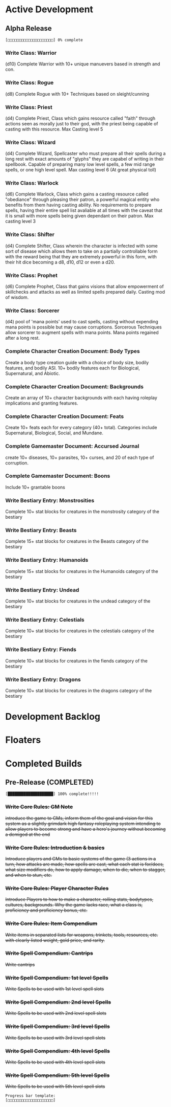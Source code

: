 # Active Development

## Alpha Release
```[□□□□□□□□□□□□□□□□□□□□] 0% complete```

### Write Class: Warrior 
(d10) Complete Warrior with 10+ unique manuevers based in strength and con.

### Write Class: Rogue
(d8) Complete Rogue with 10+ Techniques based on sleight/cunning

### Write Class: Priest
(d4) Complete Priest, Class which gains resource called "faith" through actions 
seen as morally just to their god, with the priest being capable of casting with
this resource. Max Casting level 5

### Write Class: Wizard
(d4) Complete Wizard, Spellcaster who must prepare all their spells during a 
long rest with exact amounts of "glyphs" they are capabel of writing in their
spellbook. Capable of preparing many low level spells, a few mid range spells,
or one high level spell. Max casting level 6 (At great physical toll)

### Write Class: Warlock
(d6) Complete Warlock, Class which gains a casting resource called "obediance"
through pleasing their patron, a powerful magical entity who benefits from them 
having casting ability. No requirements to prepare spells, having
their entire spell list avaliable at all times with the caveat that it is small
with more spells being given dependant on their patron. Max casting level 3

### Write Class: Shifter
(d4) Complete Shifter, Class wherein the character is infected with some sort of
disease which allows them to take on a partially controllable form with the
reward being that they are extremely powerful in this form, with their hit dice
becoming a d8, d10, d12 or even a d20.

### Write Class: Prophet
(d6) Complete Prophet, Class that gains visions that allow empowerment of 
skillchecks and attacks as well as limited spells prepared daily. Casting mod
of wisdom.

### Write Class: Sorcerer
(d4) pool of 'mana points' used to cast spells, casting without expending mana
points is possible but may cause corruptions. Sorcerous Techniques allow 
sorcerer to augment spells with mana points. Mana points regained after a long
rest.

### Complete Character Creation Document: Body Types
Create a body type creation guide with a choice of body size, bodily features,
and bodily ASI. 10+ bodily features each for Biological, Supernatural, and 
Abiotic.

### Complete Character Creation Document: Backgrounds
Create an array of 10+ character backgrounds with each having roleplay 
implications and granting features.

### Complete Character Creation Document: Feats
Create 10+ feats each for every category (40+ total). Categories include 
Supernatural, Biological, Social, and Mundane.  

### Complete Gamemaster Document: Accursed Journal
create 10+ diseases, 10+ parasites, 10+ curses, and 20 of each type of 
corruption. 

### Complete Gamemaster Document: Boons
Include 10+ grantable boons

### Write Bestiary Entry: Monstrosities
Complete 10+ stat blocks for creatures in the monstrosity category of the 
bestiary

### Write Bestiary Entry: Beasts
Complete 15+ stat blocks for creatures in the Beasts category of the 
bestiary

### Write Bestiary Entry: Humanoids
Complete 15+ stat blocks for creatures in the Humanoids category of the 
bestiary

### Write Bestiary Entry: Undead
Complete 10+ stat blocks for creatures in the undead category of the 
bestiary

### Write Bestiary Entry: Celestials
Complete 10+ stat blocks for creatures in the celestials category of the 
bestiary

### Write Bestiary Entry: Fiends
Complete 10+ stat blocks for creatures in the fiends category of the 
bestiary

### Write Bestiary Entry: Dragons
Complete 10+ stat blocks for creatures in the dragons category of the 
bestiary


# Development Backlog


# Floaters


# Completed Builds

## Pre-Release (COMPLETED) 
```[████████████████████] 100% complete!!!!!``` 

### ~~Write Core Rules: GM Note~~
~~introduce the game to GMs, inform them of the goal and vision for this system as
a slightly grimdark high fantasy roleplaying system intending to allow players
to become strong and have a hero's journey without becoming a demigod at the end~~

### ~~Write Core Rules: Introduction & basics~~
~~Introduce players and GMs to basic systems of the game (3 actions in a turn, 
how attacks are made, how spells are cast, what each stat is for/does, what
size modifiers do, how to apply damage, when to die, when to stagger, and when
to stun, etc.~~

### ~~Write Core Rules: Player Character Rules~~
~~Introduce Players to how to make a character, rolling stats, bodytypes,
cultures, backgrounds. Why the game lacks race, what a class is, proficiency
and proficiency bonus, etc.~~

### ~~Write Core Rules: Item Compendium~~
~~Write items in separated lists for weapons, trinkets, tools, resources, etc. 
with clearly listed weight, gold price, and rarity.~~

### ~~Write Spell Compendium: Cantrips~~
~~Write cantrips~~

### ~~Write Spell Compendium: 1st level Spells~~
~~Write Spells to be used with 1st level spell slots~~

### ~~Write Spell Compendium: 2nd level Spells~~
~~Write Spells to be used with 2nd level spell slots~~

### ~~Write Spell Compendium: 3rd level Spells~~
~~Write Spells to be used with 3rd level spell slots~~

### ~~Write Spell Compendium: 4th level Spells~~
~~Write Spells to be used with 4th level spell slots~~

### ~~Write Spell Compendium: 5th level Spells~~
~~Write Spells to be used with 5th level spell slots~~


```
Progress bar template:
[□□□□□□□□□□□□□□□□□□□□]
```